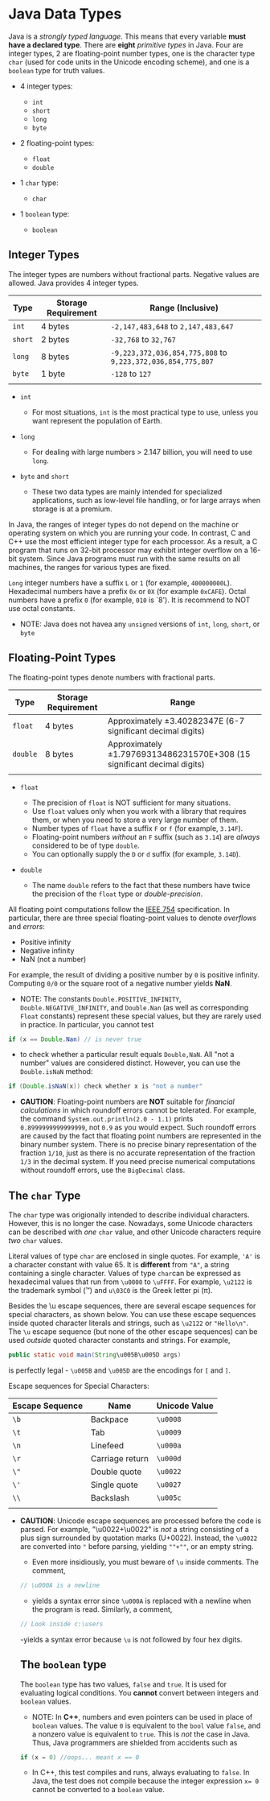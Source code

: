 # Java Data Types

Java is a _strongly typed language_.  This means that every variable **must have a declared type**.  There are **eight** _primitive types_ in Java.  Four are integer types, 2 are floating-point number types, one is the character type `char` (used for code units in the Unicode encoding scheme), and one is a `boolean` type for truth values.

- 4 integer types:
    - `int`
    - `short`
    - `long`
    - `byte`

- 2 floating-point types:
    - `float`
    - `double`

- 1 `char` type:
    - `char`

- 1 `boolean` type:
    - `boolean`

## Integer Types

The integer types are numbers without fractional parts. Negative values are allowed.  Java provides 4 integer types.

| Type   | Storage Requirement | Range (Inclusive)           |
| ---    | ---                 | ---                         |
| `int`  | 4 bytes             | `-2,147,483,648` to `2,147,483,647`
| `short`| 2 bytes             | `-32,768` to `32,767`       |
| `long` | 8 bytes             | `-9,223,372,036,854,775,808` to `9,223,372,036,854,775,807` |
| `byte` | 1 byte              | `-128` to `127`             |
|        |                     |                             |

- `int`
    - For most situations, `int` is the most practical type to use, unless you want represent the population of Earth.

- `long`
    - For dealing with large numbers > 2.147 billion, you will need to use `long`.

- `byte` and `short`
    - These two data types are mainly intended for specialized applications, such as low-level file handling, or for large arrays when storage is at a premium.

In Java, the ranges of integer types do not depend on the machine or operating system on which you are running your code. In contrast, C and C++ use the most efficient integer type for each processor. As a result, a C program that runs on 32-bit processor may exhibit integer overflow on a 16-bit system.  Since Java programs must run with the same results on all machines, the ranges for various types are fixed.

`Long` integer numbers have a suffix `L` or `1` (for example, `400000000L`). Hexadecimal numbers have a prefix `0x` or `0X` (for example `0xCAFE`). Octal numbers have a prefix `0` (for example, `010` is `8'). It is recommend to NOT use octal constants.

- NOTE: Java does not havea any `unsigned` versions of `int`, `long`, `short`, or `byte`

## Floating-Point Types

The floating-point types denote numbers with fractional parts.

| Type     | Storage Requirement | Range    |
| ---      | ---                 | ---      |
| `float`  | 4 bytes             | Approximately &pm;3.40282347E (6-7 significant decimal digits)  |
| `double` | 8 bytes             | Approximately &pm;1.79769313486231570E+308 (15 significant decimal digits) |
|          |                     |          |

- `float`
    - The precision of `float` is NOT sufficient for many situations.
    - Use `float` values only when you work with a library that requires them, or when you need to store a very large number of them.
    - Number types of `float` have a suffix `F` or `f` (for example, `3.14F`).
    - Floating-point numbers _without_ an `F` suffix (such as `3.14`) are _always_ considered to be of type `double`.
    - You can optionally supply the `D` or `d` suffix (for example, `3.14D`).

- `double`
    - The name `double` refers to the fact that these numbers have twice the precision of the `float` type or _double-precision_.

All floating point computations follow the [IEEE 754](https://en.wikipedia.org/wiki/IEEE_754) specification. In particular, there are three special floating-point values to denote _overflows_ and _errors_:

- Positive infinity
- Negative infinity
- NaN (not a number)

For example, the result of dividing a positive number by `0` is positive infinity.  Computing `0/0` or the square root of a negative number yields **NaN**.

- NOTE: The constants `Double.POSITIVE_INFINITY`, `Double.NEGATIVE_INFINITY`, and `Double.Nan` (as well as corresponding `Float` constants) represent these special values, but they are rarely used in practice.  In particular, you cannot test

```java
if (x == Double.Nan) // is never true
```

- to check whether a particular result equals `Double,NaN`.  All "not a number" values are considered distinct.  However, you can use the `Double.isNaN` method:

```java
if (Double.isNaN(x)) check whether x is "not a number"
```

- **CAUTION**: Floating-point numbers are **NOT** suitable for _financial calculations_ in which roundoff errors cannot be tolerated. For example, the command `System.out.println(2.0 - 1.1)` prints `0.8999999999999999`, not `0.9` as you would expect. Such roundoff errors are caused by the fact that floating point numbers are represented in the binary number system.  There is no precise binary representation of the fraction `1/10`, just as there is no accurate representation of the fraction `1/3` in the decimal system.  If you need precise numerical computations without roundoff errors, use the `BigDecimal` class.

## The `char` Type

The `char` type was origionally intended to describe individual characters.  However, this is no longer the case. Nowadays, some Unicode characters can be described with _one_ `char` value, and other Unicode characters require _two_ `char` values.

Literal values of type `char` are enclosed in single quotes. For example, `'A'` is a character constant with value 65.  It is **different** from `"A"`, a string containing a single character. Values of type `char`can be expressed as hexadecimal values that run from `\u0000` to `\uFFFF`. For example, `\u2122` is the trademark symbol (&trade;) and `u\03C0` is the Greek letter pi (&pi;).

Besides the \u escape sequences, there are several escape sequences for special characters, as shown below.  You can use these escape sequences inside quoted character literals and strings, such as `\u2122` or `"Hello\n"`. The `\u` escape sequence (but none of the other escape sequences) can be used _outside_ quoted character constants and strings. For example,

```java
public static void main(String\u005B\u005D args)
```

is perfectly legal - `\u005B` and `\u005D` are the encodings for `[` and `]`.

Escape sequences for Special Characters:

| Escape Sequence | Name            | Unicode Value |
| ---             | ---             | ---           |
| `\b`            | Backpace        | `\u0008`      |
| `\t`            | Tab             | `\u0009`      |
| `\n`            | Linefeed        | `\u000a`      |
| `\r`            | Carriage return | `\u000d`      |
| `\"`            | Double quote    | `\u0022`      |
| `\'`            | Single quote    | `\u0027`      |
| `\\`            | Backslash       | `\u005c`      |
|                 |                 |               |

- **CAUTION**: Unicode escape sequences are processed before the code is parsed. For example, "\u0022+\u0022" is _not_ a string consisting of a plus sign surrounded by quotation marks (U+0022). Instead, the `\u0022` are converted into `"` before parsing, yielding `""+""`, or an empty string.

    - Even more insidiously, you must beware of `\u` inside comments. The comment,

    ```java
    // \u000A is a newline
    ```

    - yields a syntax error since `\u000A` is replaced with a newline when the program is read. Similarly, a comment,

    ```java
    // Look inside c:\users
    ```

    -yields a syntax error because `\u` is not followed by four hex digits.

    ## The `boolean` type

    The `boolean` type has two values, `false` and `true`. It is used for evaluating logical conditions. You **cannot** convert between integers and `boolean` values.

    - NOTE: In **C++**, numbers and even pointers can be used in place of `boolean` values. The value `0` is equivalent to the `bool` value `false`, and a nonzero value is equivalent to `true`. This is _not_ the case in Java. Thus, Java programmers are shielded from accidents such as

    ```C++
    if (x = 0) //oops... meant x == 0
    ```

    - In C++, this test compiles and runs, always evaluating to `false`. In Java, the test does not compile because the integer expression `x= 0` cannot be converted to a `boolean` value.


